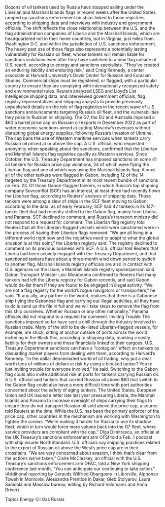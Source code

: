 Dozens of oil tankers used by Russia have stopped sailing under the Liberian and Marshall Islands flags in recent weeks after the United States ramped up sanctions enforcement on ships linked to those registries, according to shipping data and interviews with industry and government officials.
The shift reflects the close relationship between the U.S. and the flag administration companies of Liberia and the Marshall Islands, which are headquartered not in their home countries, but in Virginia, just miles from Washington D.C. and within the jurisdiction of U.S. sanctions enforcement.
The heavy past use of those flags also represents a potentially lasting vulnerability for Russia’s oil fleet, whose tankers will remain liable for sanctions violations even after they have switched to a new flag outside of U.S. reach, according to energy and sanctions specialists.
“They’ve created an enduring liability and enduring risk,” said Craig Kennedy, a center associate at Harvard University’s Davis Center for Russian and Eurasian Studies.
Commercial ships must be registered, or flagged, with a particular country to ensure they are complying with internationally recognized safety and environmental rules.
Reuters analyzed LSEG and Lloyd’s List Intelligence shipping data, and interviewed government officials, flag registry representatives and shipping analysts to provide previously unpublished details on the role of flag registries in the recent wave of U.S. sanctions announcements targeting Russia’s oil fleet, and the vulnerabilities they pose to Russian oil shipping.
The G7, the EU and Australia imposed a $60 a barrel price cap on Russian oil exports in December 2022 as part of wider economic sanctions aimed at cutting Moscow’s revenues without disrupting global energy supplies, following Russia’s invasion of Ukraine.
The cap bans the use of Western maritime services when tankers carry Russian oil priced at or above the cap. A U.S. official, who requested anonymity when speaking about the sanctions, confirmed that the Liberian and Marshall Islands flag registries qualify as Western services.
Since October, the U.S. Treasury Department has imposed sanctions on some 41 oil tankers for Russian price cap violations, 24 of which were flying the Liberian flag and one of which was using the Marshall Islands flag.
Almost all of the other tankers were flagged in Gabon, including 12 of the 14 targeted by the Treasury Department in its most recent bundle of sanctions on Feb. 23. Of those Gabon-flagged tankers, in which Russia’s top shipping company Sovcomflot (SCF) has an interest, at least three had recently flown the Liberian flag, according to Reuters’ analysis of shipping data.
Those tankers were among a slew of ships in the SCF fleet moving to Gabon, according to the data: as of early February, SCF had 42 tankers in its 147-tanker fleet that had recently shifted to the Gabon flag, mainly from Liberia and Panama.
SCF declined to comment, and Russia’s transport ministry did not respond to a request for comment.
The Liberian flag registry told Reuters that all the Liberian-flagged vessels which were sanctioned were in the process of having their Liberian flags removed. “We are all living in a different world right now and the registries need to adapt to what the global situation is at this point,” the Liberian registry said.
The registry declined to comment on its previous business with SCF.
A U.S. official told Reuters that Liberia had been actively engaged with the Treasury Department, and that sanctioned tankers have about a three-month wind down period to switch to another flag.
Marshall Islands registry officials are also in contact with U.S. agencies on the issue, a Marshall Islands registry spokesperson said.
Gabon Transport Minister Loic Moudouma confirmed to Reuters that many tankers had left the Liberia registry for Gabon recently, and said Gabon would de-list them if they are found to be engaged in illegal activity.
“We are not a flag registry for the world’s rogue navigators or transporters,” he said.
“If any ally, any partner in the world, realizes that there is a Gabonese ship flying the Gabonese flag and carrying out illegal activities, all they have to do is send us the file in full and we will take steps to remove the flag from this ship ourselves. Whether Russian or any other nationality.”
Panama officials did not respond to a request for comment.
Inviting Trouble
The sanctions imposed so far have sent a chill through the industry involved in Russian trade.
Many of the still to be de-listed Liberian-flagged vessels, for example, are stuck, sitting at anchor outside of ports across the world including in the Black Sea, according to shipping data, marking a costly liability for their owners and those financially linked to their cargoes.
U.S. Treasury Department sanctions can have a “contagion” effect on tankers by dissuading market players from dealing with them, according to Harvard’s Kennedy.
“In the dollar denominated world of oil trading, why put a deal worth tens of millions of dollars at risk by using a blocked tanker? You’re just inviting trouble for everyone involved,” he said.
Switching to the Gabon flag could also invite additional risk at ports for tankers carrying Russian oil.
A U.S. official said tankers that carried Russian oil above $60 that switch to the Gabon flag could also have a more difficult time with port authorities concerned about the safety of aging tankers.
The United States, European Union and UK issued a letter late last year pressuring Liberia, the Marshall Islands and Panama to increase oversight of ships carrying their flags to ensure they do not transport Russian oil sold above the price cap, a source told Reuters at the time.
While the U.S. has been the primary enforcer of the price cap, other countries in the mechanism are working with Washington to tighten the screws.
“We’re making it harder for Russia to use its shadow fleet, which in turn would force more volume back into the G7 fleet, where service providers are compliant with the cap,” Olga Dimitrescu, an official at the UK Treasury’s sanctions enforcement arm OFSI told a Feb. 1 podcast with ship insurer NorthStandard.
U.S. officials say shipping practices related to the export of Russian oil above the West’s price cap are in their crosshairs. “We are very concerned about evasion, I think that’s clear from the actions we’ve taken,” Claire McCleskey, an official with the U.S. Treasury’s sanctions enforcement arm OFAC, told a New York shipping conference last month.
“You can anticipate our continuing to take action.”
(Additional reporting by Gerauds Wilfried Obangome in Libreville, Alphonso Toweh in Monrovia, Alessandra Prentice in Dakar, Gleb Stolyarov, Laura Sanicola and Moscow bureau; editing by Richard Valdmanis and Anna Driver)

Topics
Energy
Oil Gas
Russia
